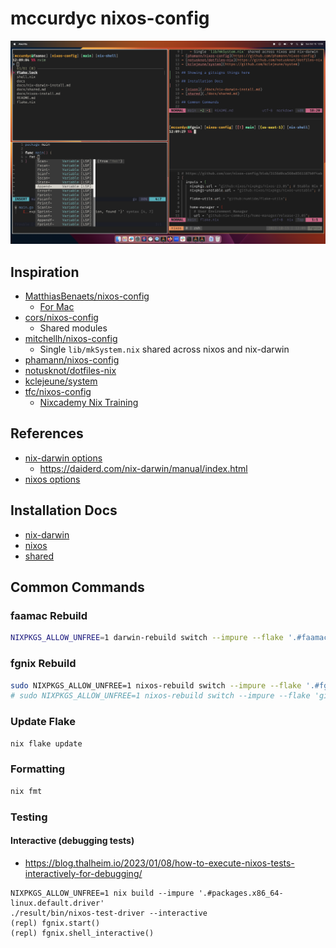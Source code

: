 # mccurdyc nixos-config

![](./docs/imgs/screenshot.png)

## Inspiration

- [MatthiasBenaets/nixos-config](https://github.com/MatthiasBenaets/nixos-config/tree/76eea152f56e1a8f4c908b65028e8aa2f7bafaaa)
    - [For Mac](https://github.com/MatthiasBenaets/nixos-config/blob/76eea152f56e1a8f4c908b65028e8aa2f7bafaaa/README.org#nix-darwin-installation-guide)
- [cors/nixos-config](https://github.com/cor/nixos-config/blob/3156d0ca560a8561187b0f4ab3cb25bbbb4ddc9f/flake.nix#L62)
    - Shared modules
- [mitchellh/nixos-config](https://github.com/mitchellh/nixos-config)
    - Single `lib/mkSystem.nix` shared across nixos and nix-darwin
- [phamann/nixos-config](https://github.com/phamann/nixos-config)
- [notusknot/dotfiles-nix](https://github.com/notusknot/dotfiles-nix)
- [kclejeune/system](https://github.com/kclejeune/system)
- [tfc/nixos-config](https://github.com/tfc/nixos-configs/tree/main)
    - [Nixcademy Nix Training](https://nixcademy.com/)

## References

- [nix-darwin options](https://mynixos.com/options)
    - https://daiderd.com/nix-darwin/manual/index.html
- [nixos options](https://search.nixos.org/options)

## Installation Docs

- [nix-darwin](./docs/nix-darwin-install.md)
- [nixos](./docs/nix-darwin-install.md)
- [shared](./docs/shared.md)

## Common Commands

### faamac Rebuild

```bash
NIXPKGS_ALLOW_UNFREE=1 darwin-rebuild switch --impure --flake '.#faamac'
```

### fgnix Rebuild

```bash
sudo NIXPKGS_ALLOW_UNFREE=1 nixos-rebuild switch --impure --flake '.#fgnix'
# sudo NIXPKGS_ALLOW_UNFREE=1 nixos-rebuild switch --impure --flake 'git+https://github.com/mccurdyc/nixos-config.git#fgnix'
```

### Update Flake

```bash
nix flake update
```

### Formatting

```bash
nix fmt
```

### Testing

#### Interactive (debugging tests)

- https://blog.thalheim.io/2023/01/08/how-to-execute-nixos-tests-interactively-for-debugging/

```
NIXPKGS_ALLOW_UNFREE=1 nix build --impure '.#packages.x86_64-linux.default.driver'
./result/bin/nixos-test-driver --interactive
(repl) fgnix.start()
(repl) fgnix.shell_interactive()
```
